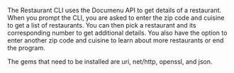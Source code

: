 The Restaurant CLI uses the Documenu API to get details of a restaurant. When you prompt the CLI, you are asked to enter the zip code and cuisine to get a list of restaurants. You can then pick a restaurant and its corresponding number to get additional details.  You also have the option to enter another zip code and cuisine to learn about more restaurants or end the program. 

The gems that need to be installed are uri, net/http, openssl, and json.